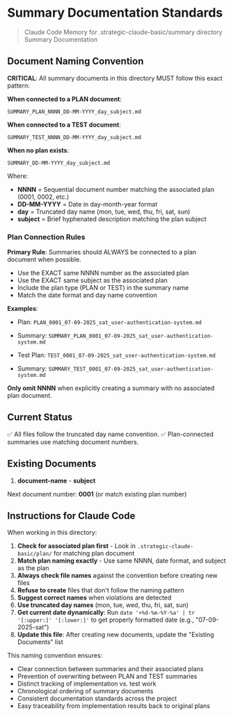 # Summary Documentation Standards

> Claude Code Memory for .strategic-claude-basic/summary directory
> Summary Documentation

## Document Naming Convention

**CRITICAL**: All summary documents in this directory MUST follow this exact pattern:

**When connected to a PLAN document**:

```
SUMMARY_PLAN_NNNN_DD-MM-YYYY_day_subject.md
```

**When connected to a TEST document**:

```
SUMMARY_TEST_NNNN_DD-MM-YYYY_day_subject.md
```

**When no plan exists**:

```
SUMMARY_DD-MM-YYYY_day_subject.md
```

Where:

- **NNNN** = Sequential document number matching the associated plan (0001, 0002, etc.)
- **DD-MM-YYYY** = Date in day-month-year format
- **day** = Truncated day name (mon, tue, wed, thu, fri, sat, sun)
- **subject** = Brief hyphenated description matching the plan subject

### Plan Connection Rules

**Primary Rule**: Summaries should ALWAYS be connected to a plan document when possible.

- Use the EXACT same NNNN number as the associated plan
- Use the EXACT same subject as the associated plan  
- Include the plan type (PLAN or TEST) in the summary name
- Match the date format and day name convention

**Examples**:

- Plan: `PLAN_0001_07-09-2025_sat_user-authentication-system.md`
- Summary: `SUMMARY_PLAN_0001_07-09-2025_sat_user-authentication-system.md`

- Test Plan: `TEST_0001_07-09-2025_sat_user-authentication-system.md`
- Summary: `SUMMARY_TEST_0001_07-09-2025_sat_user-authentication-system.md`

**Only omit NNNN** when explicitly creating a summary with no associated plan document.

## Current Status

✅ All files follow the truncated day name convention.
✅ Plan-connected summaries use matching document numbers.

## Existing Documents

1. **document-name** - **subject**

Next document number: **0001** (or match existing plan number)

## Instructions for Claude Code

When working in this directory:

1. **Check for associated plan first** - Look in `.strategic-claude-basic/plan/` for matching plan document
2. **Match plan naming exactly** - Use same NNNN, date format, and subject as the plan
3. **Always check file names** against the convention before creating new files
4. **Refuse to create** files that don't follow the naming pattern
5. **Suggest correct names** when violations are detected
6. **Use truncated day names** (mon, tue, wed, thu, fri, sat, sun)
7. **Get current date dynamically**: Run `date '+%d-%m-%Y-%a' | tr '[:upper:]' '[:lower:]'` to get properly formatted date (e.g., "07-09-2025-sat")
8. **Update this file**: After creating new documents, update the "Existing Documents" list

This naming convention ensures:

- Clear connection between summaries and their associated plans
- Prevention of overwriting between PLAN and TEST summaries
- Distinct tracking of implementation vs. test work
- Chronological ordering of summary documents
- Consistent documentation standards across the project
- Easy traceability from implementation results back to original plans
